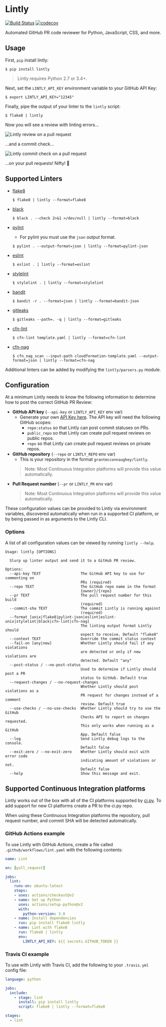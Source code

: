 # Lintly

[![Build Status](https://travis-ci.org/grantmcconnaughey/Lintly.svg?branch=master)](https://travis-ci.org/grantmcconnaughey/Lintly) [![codecov](https://codecov.io/gh/grantmcconnaughey/lintly/branch/master/graph/badge.svg)](https://codecov.io/gh/grantmcconnaughey/lintly)

Automated GitHub PR code reviewer for Python, JavaScript, CSS, and more.

## Usage

First, `pip` install lintly:

    $ pip install lintly

> Lintly requires Python 2.7 or 3.4+.

Next, set the `LINTLY_API_KEY` environment variable to your GitHub API Key:

    $ export LINTLY_API_KEY="12345"

Finally, pipe the output of your linter to the `lintly` script:

    $ flake8 | lintly

Now you will see a review with linting errors...

![Lintly review on a pull request](./example_review.png)

...and a commit check...

![Lintly commit check on a pull request](./example_checks.png)

...on your pull requests! Nifty! 🎉

## Supported Linters

- [flake8](http://flake8.pycqa.org/en/latest/)
    ```
    $ flake8 | lintly --format=flake8
    ```
- [black](https://black.readthedocs.io/en/stable/)
    ```
    $ black . --check 2>&1 >/dev/null | lintly --format=black
    ```
- [pylint](https://www.pylint.org/)
    - For pylint you must use the `json` output format.
    ```
    $ pylint . --output-format=json | lintly --format=pylint-json
    ```
- [eslint](https://eslint.org/)
    ```
    $ eslint . | lintly --format=eslint
    ```
- [stylelint](https://stylelint.io/)
    ```
    $ stylelint . | lintly --format=stylelint
    ```
- [bandit](https://github.com/PyCQA/bandit)
    ```
    $ bandit -r . --format=json | lintly --format=bandit-json
    ```
- [gitleaks](https://github.com/zricethezav/gitleaks)
    ```
    $ gitleaks --path=. -q | lintly --format=gitleaks
    ```

- [cfn-lint](https://github.com/aws-cloudformation/cfn-python-lint)
    ```
    $ cfn-lint template.yaml | lintly --format=cfn-lint
    ```

- [cfn-nag](https://github.com/stelligent/cfn_nag)
    ```
    $ cfn_nag_scan --input-path cloudformation-template.yaml --output-format=json | lintly --format=cfn-nag
    ```

Additional linters can be added by modifying the `lintly/parsers.py` module.

## Configuration

At a minimum Lintly needs to know the following information to determine how to post the correct GitHub PR Review:

- **GitHub API key** (`--api-key` or `LINTLY_API_KEY` env var)
    - Generate your own [API Key here](https://github.com/settings/tokens/new). The API key will need the following GitHub scopes:
        - `repo:status` so that Lintly can post commit statuses on PRs.
        - `public_repo` so that Lintly can create pull request reviews on public repos.
        - `repo` so that Lintly can create pull request reviews on private repos.
- **GitHub repository** (`--repo` or `LINTLY_REPO` env var)
    - This is your repository in the format `grantmcconnaughey/lintly`.
    > Note: Most Continuous Integration platforms will provide this value automatically.
- **Pull Request number** (`--pr` or `LINTLY_PR` env var)
    > Note: Most Continuous Integration platforms will provide this value automatically.

These configuration values can be provided to Lintly via environment variables, discovered automatically when run in a supported CI platform,
or by being passed in as arguments to the Lintly CLI.

### Options

A list of all configuration values can be viewed by running `lintly --help`.

```
Usage: lintly [OPTIONS]

  Slurp up linter output and send it to a GitHub PR review.

Options:
  --api-key TEXT                  The GitHub API key to use for commenting on
                                  PRs (required)
  --repo TEXT                     The GitHub repo name in the format
                                  {owner}/{repo}
  --pr TEXT                       The pull request number for this build
                                  (required)
  --commit-sha TEXT               The commit Lintly is running against
                                  (required)
  --format [unix|flake8|pylint-json|eslint|eslint-unix|stylelint|black|cfn-lint|cfn-nag]
                                  The linting output format Lintly should
                                  expect to receive. Default "flake8"
  --context TEXT                  Override the commit status context
  --fail-on [any|new]             Whether Lintly should fail if any violations
                                  are detected or only if new violations are
                                  detected. Default "any"
  --post-status / --no-post-status
                                  Used to determine if Lintly should post a PR
                                  status to GitHub. Default true
  --request-changes / --no-request-changes
                                  Whether Lintly should post violations as a
                                  PR request for changes instead of a comment
                                  review. Default true
  --use-checks / --no-use-checks  Whether Lintly should try to use the GitHub
                                  Checks API to report on changes requested.
                                  This only works when running as a GitHub
                                  App. Default false
  --log                           Send Lintly debug logs to the console.
                                  Default false
  --exit-zero / --no-exit-zero    Whether Lintly should exit with error code
                                  indicating amount of violations or not.
                                  Default false
  --help                          Show this message and exit.
```

## Supported Continuous Integration platforms

Lintly works out of the box with all of the CI platforms supported by [ci.py](https://github.com/grantmcconnaughey/ci.py#ci-services). To add support for new CI platforms create a PR to the ci.py repo.

When using these Continuous Integration platforms the repository, pull request number, and commit SHA will be detected automatically.

### GitHub Actions example

To use Lintly with GitHub Actions, create a file called `.github/workflows/lint.yaml` with the following contents:

```yaml
name: Lint

on: [pull_request]

jobs:
  lint:
    runs-on: ubuntu-latest
    steps:
    - uses: actions/checkout@v2
    - name: Set up Python
      uses: actions/setup-python@v2
      with:
        python-version: 3.8
    - name: Install dependencies
      run: pip install flake8 lintly
    - name: Lint with flake8
      run: flake8 | lintly
      env:
        LINTLY_API_KEY: ${{ secrets.GITHUB_TOKEN }}
```

### Travis CI example

To use with Lintly with Travis CI, add the following to your `.travis.yml` config file:

```yml
language: python

jobs:
  include:
    - stage: lint
      install: pip install lintly
      script: flake8 | lintly --format=flake8

stages:
  - lint
```
